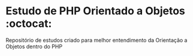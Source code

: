 # Estudo de PHP Orientado a Objetos :octocat:	

Repositório de estudos criado para melhor entendimento da Orientação a Objetos dentro do PHP
